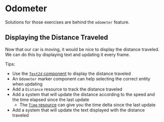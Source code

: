 # Odometer

Solutions for those exercises are behind the `odometer` feature.

## Displaying the Distance Traveled

Now that our car is moving, it would be nice to display the distance traveled. We can do this by displaying text and updating it every frame.

Tips:

- Use the [`Text2d` component](https://docs.rs/bevy/0.17.2/bevy/prelude/struct.Text2d.html) to display the distance traveled
- An `Odometer` marker component can help selecting the correct entity when updating
- Add a `Distance` resource to track the distance traveled
- Add a system that will update the distance according to the speed and the time elapsed since the last update
  - The [`Time` resource](https://docs.rs/bevy/0.17.2/bevy/prelude/struct.Time.html) can give you the time delta since the last update
- Add a system that will update the text displayed with the distance traveled
